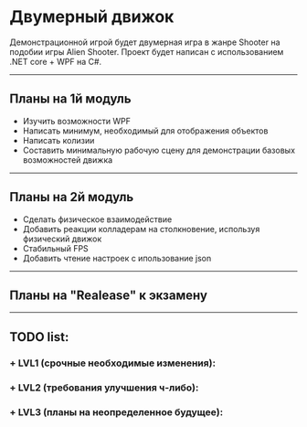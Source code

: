 # Двумерный движок
Демонстрационной игрой будет двумерная игра в жанре Shooter на подобии игры Alien Shooter. Проект будет написан с использованием .NET core + WPF на C#.
***

## Планы на 1й модуль
* Изучить возможности WPF
* Написать минимум, необходимый для отображения объектов
* Написать колизии
* Составить минимальную рабочую сцену для демонстрации базовых возможностей движка

***
## Планы на 2й модуль
* Сделать физическое взаимодействие
* Добавить реакции колладерам на столкновение, используя физический движок
* Стабильный FPS
* Добавить чтение настроек с ипользование json

***
## Планы на "Realease" к экзамену

***
## TODO list:
### + LVL1 (срочные необходимые изменения):
### + LVL2 (требования улучшения ч-либо):
### + LVL3 (планы на неопределенное будущее):
